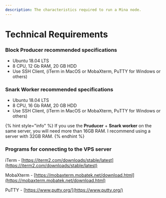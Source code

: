 ```yaml
---
description: The characteristics required to run a Mina node.
---
```


# Technical Requirements

### Block Producer recommended specifications

* Ubuntu 18.04 LTS
* 8 CPU, 12 Gb RAM, 20 GB HDD
* Use SSH Client, \(iTerm in MacOS or MobaXterm, PuTTY for Windows or others\)

### Snark Worker recommended specifications

* Ubuntu 18.04 LTS
* 8 CPU, 16 Gb RAM, 20 GB HDD
* Use SSH Client, \(iTerm in MacOS or MobaXterm, PuTTY for Windows or others\)

{% hint style="info" %}
If you use the **Pruducer** + **Snark worker** on the same server, you will need more than 16GB RAM. I recommend using a server with 32GB RAM.
{% endhint %}

### Programs for connecting to the VPS server

iTerm - [https://iterm2.com/downloads/stable/latest](https://iterm2.com/downloads/stable/latest)

MobaXterm - [https://mobaxterm.mobatek.net/download.html](https://mobaxterm.mobatek.net/download.html)

PuTTY - [https://www.putty.org/](https://www.putty.org/)

